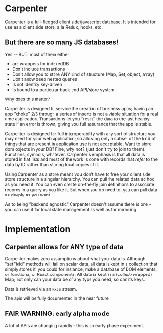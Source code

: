 # Carpenter

Carpenter is a full-fledged client side/javascript database. It is intended for use as a client side store, a la Redux,
hooks, etc. 

## But there are so many JS databases!

Yes -- BUT: most of them either 

* are wrappers for indexedDB 
* Don't include transactions
* Don't allow you to store ANY kind of structure (Map, Set, object, array)
* Don't allow deep nested queries
* Is not identity key-driven
* Is bound to a particular back-end API/store system

Why does this matter? 

Carpenter is designed to service the creation of business apps; having an app "choke" 2/3 through a series of inserts
is not a viable situation for a real time application. Transactions let you "reset" the data to the last healthy state
if an error is thrown, giving you full assurance that the app is stable. 

Carpenter is designed for full interoperability with any sort of structure you may need for your web application; 
so allowing only a subset of the kind of things that are present in application use is not acceptable. Want to store dom
objects in your DB? Fine, why not? (just don't try to join to them). Functions, symbols, whatever. 
Carpenter's emphasis is that all data is stored in flat lists and most of the work is done with records that *refer* to
the data by ID rather than storing local copies of it. 

Using Carpenter as a store means you don't have to free your client side store structure in a singular hierarchy. 
You can pull the related data ad hoc as you need it. You can even create on-the-fly join definitions to associate records
in a query as you like it. But when you do need to, you can pull data as deeply as you want.

As to being "backend agnostic" Carpenter doesn't assume there *is* one - you can use it for local state management
as well as for mirroring 

# Implementation

## Carpenter allows for ANY type of data

Carpenter makes zero assumptions about what your data is. Although "setField" methods will fail
on scalar data, all data is kept in a collection that simply stores it; you could for instance,
make a database of DOM elements, or functions, or React components. All data is kept in a (collect-wrapped)
Map; not only can your data be of any type you need, so can its keys.

Data is retrieved via an `RxJS` stream.

The apis will be fully documented in the near future. 

## FAIR WARNING: early alpha mode

A lot of APIs are changing rapidly - this is an early phase experiment. 
